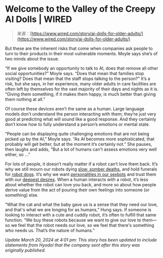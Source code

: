 <!--yml
category: 未分类
date: 2024-05-27 14:46:11
-->

# Welcome to the Valley of the Creepy AI Dolls | WIRED

> 来源：[https://www.wired.com/story/ai-dolls-for-older-adults/](https://www.wired.com/story/ai-dolls-for-older-adults/)

But these are the inherent risks that come when companies ask people to turn to their products in their most vulnerable moments. Moyle says she’s of two minds about the issue.

“If we give somebody an opportunity to talk to AI, does that remove all other social opportunities?” Moyle says. “Does that mean that families stop visiting? Does that mean that the staff stops talking to the person?” It’s a risk, but she says, in her experience, many older adults in care facilities are often left by themselves for the vast majority of their days and nights as it is. “Giving them something, if it makes them happy, is much better than giving them nothing at all.”

Of course these devices aren’t the same as a human. Large language models don’t understand the person interacting with them; they’re just very good at predicting what will sound like a good response. And they certainly don’t know how to fully understand a person’s emotions or mental state.

“People can be displaying quite challenging emotions that are not being picked up by the AI,” Moyle says. “As AI becomes more sophisticated, that probably will get better, but at the moment it’s certainly not.” She pauses, then laughs and adds, “But a lot of humans can't assess emotions very well either, so …”

For lots of people, it doesn’t really matter if a robot can’t love them back. It’s why we still mourn our robots dying [slow, somber deaths](https://www.wired.com/story/jibo-is-dying-eulogy/), and hold funerals for [robot dogs](https://www.theguardian.com/world/2018/may/03/japan-robot-dogs-get-solemn-buddhist-send-off-at-funerals). It’s why we want [personalities in our sexbots](https://www.wired.com/story/henry-the-sexbot-wants-to-know-all-your-hopes-and-dreams/) and trust them with our [deepest desires](https://www.wired.com/story/replika-chatbot-sexuality-ai/). When a human interacts with a robot, it’s less about whether the robot can love you back, and more so about how people derive value from the act of pouring their own feelings into someone (or something) else.

“What the cat and what the baby gave us is a sense that they need our love, and that's what we are longing for as humans,” Hung says. If someone is looking to interact with a cute and cuddly robot, it’s often to fulfill that same function. “We buy these robots because we want to give our love to them—so we feel that the robot needs our love, so we feel that there's something who needs us. That’s the nature of humans.”

*Update March 20, 2024 at 4:01 pm: This story has been updated to include statements from Hyodol that the company sent after this story was originally published.*